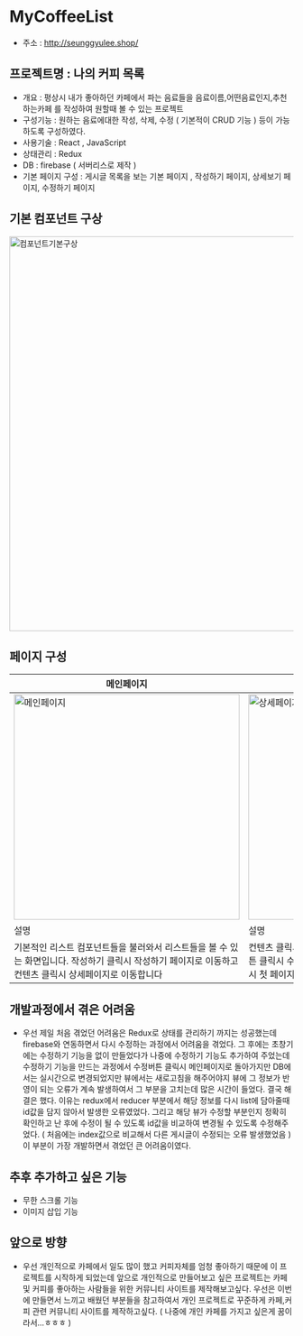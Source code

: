 # MyCoffeeList
- 주소 : http://seunggyulee.shop/
## 프로젝트명 : 나의 커피 목록
- 개요 : 평상시 내가 좋아하던 카페에서 파는 음료들을 음료이름,어떤음료인지,추천하는카페 를 작성하여 원할때 볼 수 있는 프로젝트
- 구성기능 : 원하는 음료에대한 작성, 삭제, 수정 ( 기본적이 CRUD 기능 ) 등이 가능하도록 구성하였다.
- 사용기술 : React , JavaScript
- 상태관리 : Redux
- DB : firebase ( 서버리스로 제작 )
- 기본 페이지 구성 : 게시글 목록을 보는 기본 페이지 , 작성하기 페이지, 상세보기 페이지, 수정하기 페이지

## 기본 컴포넌트 구상
<img width="700" alt="컴포넌트기본구상" src="https://user-images.githubusercontent.com/59644518/124142116-e8da5500-dac4-11eb-8c49-c2bdbab52b8e.jpg">


## 페이지 구성
| 메인페이지 | 상세페이지 | 수정하기 페이지 | 작성하기 페이지 |
| --------- | --------- | -------------- | -------------- |
|<img width="400" alt="메인페이지" src="https://user-images.githubusercontent.com/59644518/124128737-03f29800-dab8-11eb-8310-9594720a3b5d.png">|<img width="400" alt="상세페이지" src="https://user-images.githubusercontent.com/59644518/124128753-0a810f80-dab8-11eb-8bc5-5161b4443f61.png">|<img width="400" alt="수정하기 페이지" src="https://user-images.githubusercontent.com/59644518/124128772-0ead2d00-dab8-11eb-911b-2e563029454b.png">|<img width="400" alt="작성하기" src="https://user-images.githubusercontent.com/59644518/124142817-8897e300-dac5-11eb-828c-ff545df18ed6.png">|
| 설명 | 설명 | 설명 | 설명 |
| 기본적인 리스트 컴포넌트들을 불러와서 리스트들을 볼 수 있는 화면입니다. 작성하기 클릭시 작성하기 페이지로 이동하고 컨텐츠 클릭시 상세페이지로 이동합니다 | 컨텐츠 클릭시 이동한 해당 상세페이지 입니다. 수정하기 버튼 클릭시 수정페이지로 이동하고 삭제하기 클릭시 삭제후 다시 첫 페이지로 돌아갑니다. | 수정하기 페이지입니다. placeholder로 기존에 작성된 정보들을 불러오고 새로 작성후 수정하기 완료버튼을 클릭하면 수정완료후 메인페이지로 돌아갑니다. | 작성하기 페이지입니다. 빈칸없이 모두 작성해야 완료가되고 작성완료시 메인페이지로 돌아갑니다. |

## 개발과정에서 겪은 어려움
- 우선 제일 처음 겪었던 어려움은 Redux로 상태를 관리하기 까지는 성공했는데 firebase와 연동하면서 다시 수정하는 과정에서 어려움을 겪었다. 그 후에는 초창기에는 수정하기 기능을 없이 만들었다가 나중에 수정하기 기능도 추가하여 주었는데 수정하기 기능을 만드는 과정에서 수정버튼 클릭시 메인페이지로 돌아가지만 DB에서는 실시간으로 변경되었지만 뷰에서는 새로고침을 해주어야지 뷰에 그 정보가 반영이 되는 오류가 계속 발생하여서 그 부분을 고치는데 많은 시간이 들었다. 결국 해결은 했다. 이유는 redux에서 reducer 부분에서 해당 정보를 다시 list에 담아줄때 id값을 담지 않아서 발생한 오류였었다. 그리고 해당 뷰가 수정할 부분인지 정확히 확인하고 난 후에 수정이 될 수 있도록 id값을 비교하여 변경될 수 있도록 수정해주었다. ( 처음에는 index값으로 비교해서 다른 게시글이 수정되는 오류 발생했었음 ) 이 부분이 가장 개발하면서 겪었던 큰 어려움이였다.

## 추후 추가하고 싶은 기능
- 무한 스크롤 기능
- 이미지 삽입 기능

## 앞으로 방향
- 우선 개인적으로 카페에서 일도 많이 했고 커피자체를 엄청 좋아하기 때문에 이 프로젝트를 시작하게 되었는데 앞으로 개인적으로 만들어보고 싶은 프로젝트는 카페 및 커피를 좋아하는 사람들을 위한 커뮤니티 사이트를 제작해보고싶다. 우선은 이번에 만들면서 느끼고 배웠던 부분들을 참고하여서 개인 프로젝트로 꾸준하게 카페,커피 관련 커뮤니티 사이트를 제작하고싶다. ( 나중에 개인 카페를 가지고 싶은게 꿈이라서...ㅎㅎㅎ )
